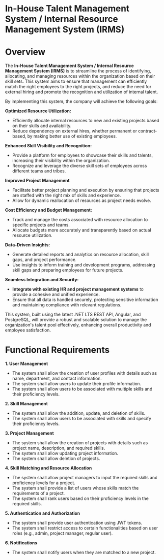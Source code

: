 # In-House Talent Management System / Internal Resource Management System (IRMS)
# Overview
<!--Develop a comprehensive web application that enables management to efficiently identify and allocate internal resources based on skill sets for both new and existing projects. This system aims to reduce the need for external hiring and promote the recognition and utilization of internal talent.-->
The **In-House Talent Management System / Internal Resource Management System (IRMS)** is to streamline the process of identifying, allocating, and managing resources within the organization based on their skill sets. This system aims to ensure that management can efficiently match the right employees to the right projects, and reduce the need for external hiring and promote the recognition and utilization of internal talent.

By implementing this system, the company will achieve the following goals:

**Optimized Resource Utilization:**

* Efficiently allocate internal resources to new and existing projects based on their skills and availability.
* Reduce dependency on external hires, whether permanent or contract-based, by making better use of existing employees.

**Enhanced Skill Visibility and Recognition:**

* Provide a platform for employees to showcase their skills and talents, increasing their visibility within the organization.
* Recognize and leverage the diverse skill sets of employees across different teams and tribes.

**Improved Project Management**

* Facilitate better project planning and execution by ensuring that projects are staffed with the right mix of skills and experience.
* Allow for dynamic reallocation of resources as project needs evolve.

**Cost Efficiency and Budget Management:**

* Track and manage the costs associated with resource allocation to specific projects and teams.
* Allocate budgets more accurately and transparently based on actual resource utilization.

**Data-Driven Insights:**

* Generate detailed reports and analytics on resource allocation, skill gaps, and project performance.
* Use insights to inform training and development programs, addressing skill gaps and preparing employees for future projects.

**Seamless Integration and Security:**

* **Integrate with existing HR and project management systems** to provide a cohesive and unified experience.
* Ensure that all data is handled securely, protecting sensitive information and maintaining compliance with relevant regulations.


This system, built using the latest .NET LTS REST API, Angular, and PostgreSQL, will provide a robust and scalable solution to manage the organization's talent pool effectively, enhancing overall productivity and employee satisfaction.

# Functional Requirements

**1. User Management**

* The system shall allow the creation of user profiles with details such as name, department, and contact information.
* The system shall allow users to update their profile information.
* The system shall allow users to be associated with multiple skills and their proficiency levels.

**2. Skill Management**

* The system shall allow the addition, update, and deletion of skills.
* The system shall allow users to be associated with skills and specify their proficiency levels.

**3. Project Management**

* The system shall allow the creation of projects with details such as project name, description, and required skills.
* The system shall allow updating project information.
* The system shall allow deletion of projects.

**4. Skill Matching and Resource Allocation**

* The system shall allow project managers to input the required skills and proficiency levels for a project.
* The system shall provide a list of users whose skills match the requirements of a project.
* The system shall rank users based on their proficiency levels in the required skills.

**5. Authentication and Authorization**

* The system shall provide user authentication using JWT tokens.
* The system shall restrict access to certain functionalities based on user roles (e.g., admin, project manager, regular user).

**6. Notifications**

* The system shall notify users when they are matched to a new project.
